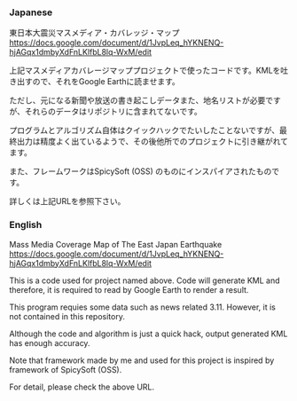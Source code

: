 ### Japanese
東日本大震災マスメディア・カバレッジ・マップ https://docs.google.com/document/d/1JvpLeq_hYKNENQ-hjAGqx1dmbyXdFnLKlfbL8lq-WxM/edit

上記マスメディアカバレージマッププロジェクトで使ったコードです。KMLを吐き出すので、それをGoogle Earthに読ませます。

ただし、元になる新聞や放送の書き起こしデータまた、地名リストが必要ですが、それらのデータはリポジトリに含まれてないです。

プログラムとアルゴリズム自体はクイックハックでたいしたことないですが、最終出力は精度よく出ているようで、その後他所でのプロジェクトに引き継がれてます。

また、フレームワークはSpicySoft (OSS) のものにインスパイアされたものです。

詳しくは上記URLを参照下さい。

### English
Mass Media Coverage Map of The East Japan Earthquake https://docs.google.com/document/d/1JvpLeq_hYKNENQ-hjAGqx1dmbyXdFnLKlfbL8lq-WxM/edit

This is a code used for project named above. Code will generate KML and therefore, it is required to read by Google Earth to render a result.

This program requies some data such as news related 3.11. However, it is not contained in this repository.

Although the code and algorithm is just a quick hack, output generated KML has enough accuracy.

Note that framework made by me and used for this project is inspired by framework of SpicySoft (OSS).

For detail, please check the above URL.
